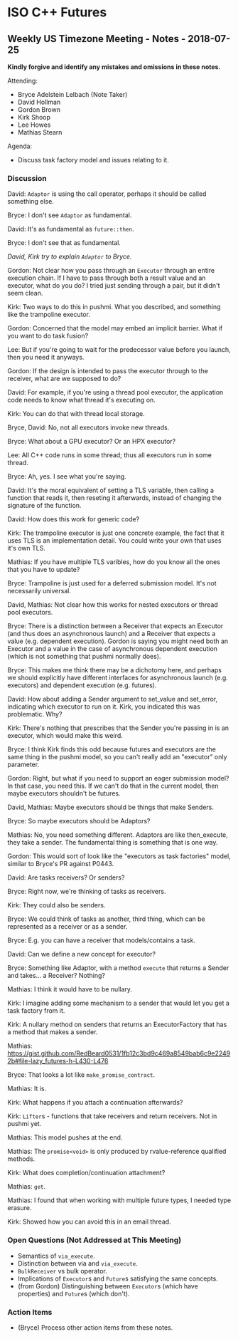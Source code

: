 ISO C++ Futures
===============

Weekly US Timezone Meeting - Notes - 2018-07-25
-----------------------------------------------

**Kindly forgive and identify any mistakes and omissions in these notes.**

Attending:
- Bryce Adelstein Lelbach (Note Taker)
- David Hollman
- Gordon Brown
- Kirk Shoop
- Lee Howes
- Mathias Stearn

Agenda:
- Discuss task factory model and issues relating to it.

### Discussion

David: `Adaptor` is using the call operator, perhaps it should be called
something else.

Bryce: I don't see `Adaptor` as fundamental.

David: It's as fundamental as `future::then`.

Bryce: I don't see that as fundamental.

*David, Kirk try to explain `Adaptor` to Bryce.*

Gordon: Not clear how you pass through an `Executor` through an entire execution chain. If I have to pass through both a result value and an executor, what do you do? I tried just sending through a pair, but it didn't seem clean.

Kirk: Two ways to do this in pushmi. What you described, and something like the trampoline executor.

Gordon: Concerned that the model may embed an implicit barrier. What if you want to do task fusion?

Lee: But if you're going to wait for the predecessor value before you launch, then you need it anyways.

Gordon: If the design is intended to pass the executor through to the receiver, what are we supposed to do?

David: For example, if you're using a thread pool executor, the application code needs to know what thread it's executing on.

Kirk: You can do that with thread local storage.

Bryce, David: No, not all executors invoke new threads.

Bryce: What about a GPU executor? Or an HPX executor?

Lee: All C++ code runs in some thread; thus all executors run in some thread.

Bryce: Ah, yes. I see what you're saying.

David: It's the moral equivalent of setting a TLS variable, then calling a function that reads it, then reseting it afterwards, instead of changing the signature of the function.

David: How does this work for generic code?

Kirk: The trampoline executor is just one concrete example, the fact that it uses TLS is an implementation detail. You could write your own that uses it's own TLS.

Mathias: If you have multiple TLS varibles, how do you know all the ones that you have to update?

Bryce: Trampoline is just used for a deferred submission model. It's not necessarily universal.

David, Mathias: Not clear how this works for nested executors or thread pool executors.

Bryce: There is a distinction between a Receiver that expects an Executor (and thus does an asynchronous launch) and a Receiver that expects a value (e.g. dependent execution). Gordon is saying you might need both an Executor and a value in the case of asynchronous dependent execution (which is not something that pushmi normally does).

Bryce: This makes me think there may be a dichotomy here, and perhaps we should explicitly have different interfaces for asynchronous launch (e.g. executors) and dependent execution (e.g. futures).

David: How about adding a Sender argument to set_value and set_error, indicating which executor to run on it. Kirk, you indicated this was problematic. Why?

Kirk: There's nothing that prescribes that the Sender you're passing in is an executor, which would make this weird.

Bryce: I think Kirk finds this odd because futures and executors are the same thing in the pushmi model, so you can't really add an "executor" only parameter.

Gordon: Right, but what if you need to support an eager submission model? In that case, you need this. If we can't do that in the current model, then maybe executors shouldn't be futures.

David, Mathias: Maybe executors should be things that make Senders.

Bryce: So maybe executors should be Adaptors?

Mathias: No, you need something different. Adaptors are like then_execute, they take a sender. The fundamental thing is something that is one way.

Gordon: This would sort of look like the "executors as task factories" model, similar to Bryce's PR against P0443.

David: Are tasks receivers? Or senders?

Bryce: Right now, we're thinking of tasks as receivers.

Kirk: They could also be senders.

Bryce: We could think of tasks as another, third thing, which can be represented as a receiver or as a sender.

Bryce: E.g. you can have a receiver that models/contains a task.

David: Can we define a new concept for executor?

Bryce: Something like Adaptor, with a method `execute` that returns a Sender and takes... a Receiver? Nothing?

Mathias: I think it would have to be nullary.

Kirk: I imagine adding some mechanism to a sender that would let you get a task factory from it.

Kirk: A nullary method on senders that returns an ExecutorFactory that has a method that makes a sender.

Mathias: https://gist.github.com/RedBeard0531/1fb12c3bd9c469a8549bab6c9e22492b#file-lazy_futures-h-L430-L476

Bryce: That looks a lot like `make_promise_contract`.

Mathias: It is.

Kirk: What happens if you attach a continuation afterwards?

Kirk: `Lifter`s - functions that take receivers and return receivers. Not in pushmi yet.

Mathias: This model pushes at the end.

Mathias: The `promise<void>` is only produced by rvalue-reference qualified methods.

Kirk: What does completion/continuation attachment?

Mathias: `get`.

Mathias: I found that when working with multiple future types, I needed type erasure.

Kirk: Showed how you can avoid this in an email thread.

### Open Questions (Not Addressed at This Meeting)

- Semantics of `via_execute`.
- Distinction between via and `via_execute`.
- `BulkReceiver` vs bulk operator.
- Implications of `Executor`s and `Future`s satisfying the same concepts.
- (from Gordon) Distinguishing between `Executor`s (which have properties) and `Future`s (which don't).

### Action Items

- (Bryce) Process other action items from these notes.



